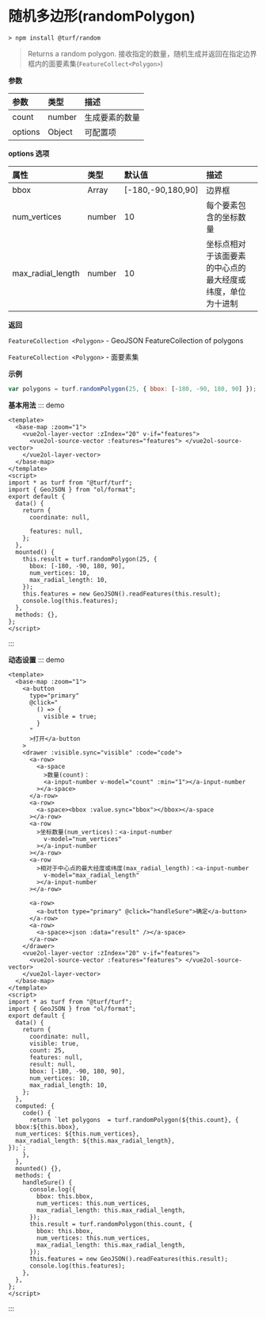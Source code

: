 # 随机多边形(randomPolygon)

```
> npm install @turf/random
```

> Returns a random polygon.
> 接收指定的数量，随机生成并返回在指定边界框内的面要素集(`FeatureCollect<Polygon>`)

**参数**

| 参数    | 类型   | 描述           |
| :------ | :----- | :------------- |
| count   | number | 生成要素的数量 |
| options | Object | 可配置项       |

**options 选项**

| 属性              | 类型   | 默认值            | 描述                                                       |
| :---------------- | :----- | :---------------- | :--------------------------------------------------------- |
| bbox              | Array  | [-180,-90,180,90] | 边界框                                                     |
| num_vertices      | number | 10                | 每个要素包含的坐标数量                                     |
| max_radial_length | number | 10                | 坐标点相对于该面要素的中心点的最大经度或纬度，单位为十进制 |

**返回**

`FeatureCollection <Polygon>` - GeoJSON FeatureCollection of polygons

`FeatureCollection <Polygon>` - 面要素集

**示例**

```js
var polygons = turf.randomPolygon(25, { bbox: [-180, -90, 180, 90] }); // 25个面要素集合
```

**基本用法**
::: demo

```vue
<template>
  <base-map :zoom="1">
    <vue2ol-layer-vector :zIndex="20" v-if="features">
      <vue2ol-source-vector :features="features"> </vue2ol-source-vector>
    </vue2ol-layer-vector>
  </base-map>
</template>
<script>
import * as turf from "@turf/turf";
import { GeoJSON } from "ol/format";
export default {
  data() {
    return {
      coordinate: null,

      features: null,
    };
  },
  mounted() {
    this.result = turf.randomPolygon(25, {
      bbox: [-180, -90, 180, 90],
      num_vertices: 10,
      max_radial_length: 10,
    });
    this.features = new GeoJSON().readFeatures(this.result);
    console.log(this.features);
  },
  methods: {},
};
</script>
```

:::

**动态设置**
::: demo

```vue
<template>
  <base-map :zoom="1">
    <a-button
      type="primary"
      @click="
        () => {
          visible = true;
        }
      "
      >打开</a-button
    >
    <drawer :visible.sync="visible" :code="code">
      <a-row>
        <a-space
          >数量(count)：
          <a-input-number v-model="count" :min="1"></a-input-number
        ></a-space>
      </a-row>
      <a-row>
        <a-space><bbox :value.sync="bbox"></bbox></a-space
      ></a-row>
      <a-row
        >坐标数量(num_vertices)：<a-input-number
          v-model="num_vertices"
        ></a-input-number
      ></a-row>
      <a-row
        >相对于中心点的最大经度或纬度(max_radial_length)：<a-input-number
          v-model="max_radial_length"
        ></a-input-number
      ></a-row>

      <a-row>
        <a-button type="primary" @click="handleSure">确定</a-button>
      </a-row>
      <a-row>
        <a-space><json :data="result" /></a-space>
      </a-row>
    </drawer>
    <vue2ol-layer-vector :zIndex="20" v-if="features">
      <vue2ol-source-vector :features="features"> </vue2ol-source-vector>
    </vue2ol-layer-vector>
  </base-map>
</template>
<script>
import * as turf from "@turf/turf";
import { GeoJSON } from "ol/format";
export default {
  data() {
    return {
      coordinate: null,
      visible: true,
      count: 25,
      features: null,
      result: null,
      bbox: [-180, -90, 180, 90],
      num_vertices: 10,
      max_radial_length: 10,
    };
  },
  computed: {
    code() {
      return `let polygons  = turf.randomPolygon(${this.count}, {
  bbox:${this.bbox},
  num_vertices: ${this.num_vertices},
  max_radial_length: ${this.max_radial_length},
});`;
    },
  },
  mounted() {},
  methods: {
    handleSure() {
      console.log({
        bbox: this.bbox,
        num_vertices: this.num_vertices,
        max_radial_length: this.max_radial_length,
      });
      this.result = turf.randomPolygon(this.count, {
        bbox: this.bbox,
        num_vertices: this.num_vertices,
        max_radial_length: this.max_radial_length,
      });
      this.features = new GeoJSON().readFeatures(this.result);
      console.log(this.features);
    },
  },
};
</script>
```

:::
